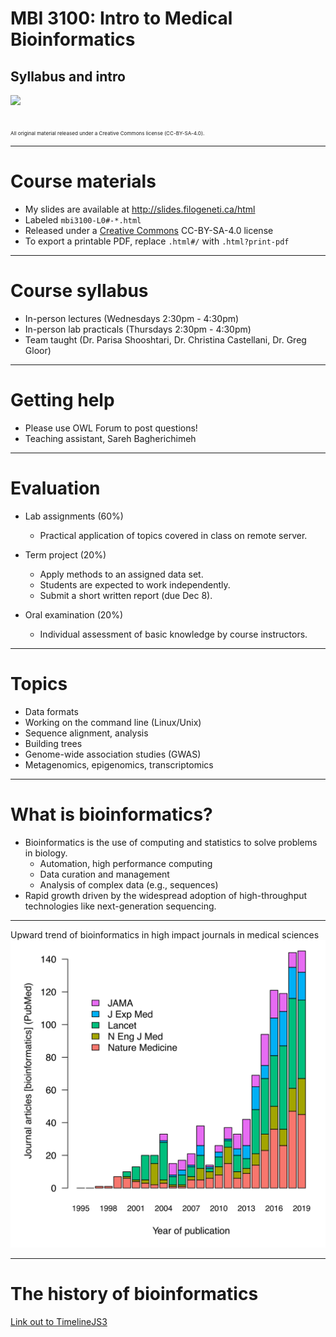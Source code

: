 # MBI 3100: Intro to Medical Bioinformatics
## Syllabus and intro
![](https://imgs.xkcd.com/comics/coronavirus_genome.png)

<br/>
<small><small><small>
All original material released under a Creative Commons license (CC-BY-SA-4.0).
</small></small></small>

---

# Course materials

* My slides are available at http://slides.filogeneti.ca/html
* Labeled `mbi3100-L0#-*.html`
* Released under a [Creative Commons](https://creativecommons.org/) CC-BY-SA-4.0 license
* To export a printable PDF, replace `.html#/` with `.html?print-pdf`

---

# Course syllabus

* In-person lectures (Wednesdays 2:30pm - 4:30pm)
* In-person lab practicals (Thursdays 2:30pm - 4:30pm)
* Team taught (Dr. Parisa Shooshtari, Dr. Christina Castellani, Dr. Greg Gloor)

---

# Getting help

* Please use OWL Forum to post questions!
* Teaching assistant, Sareh Bagherichimeh

---

# Evaluation

* Lab assignments (60%)
  * Practical application of topics covered in class on remote server.

* Term project (20%)
  * Apply methods to an assigned data set.
  * Students are expected to work independently.
  * Submit a short written report (due Dec 8).

* Oral examination (20%)
  * Individual assessment of basic knowledge by course instructors.

---

# Topics

* Data formats
* Working on the command line (Linux/Unix)
* Sequence alignment, analysis
* Building trees
* Genome-wide association studies (GWAS)
* Metagenomics, epigenomics, transcriptomics

---

# What is bioinformatics?

* Bioinformatics is the use of computing and statistics to solve problems in biology.
  * Automation, high performance computing
  * Data curation and management
  * Analysis of complex data (e.g., sequences)
* Rapid growth driven by the widespread adoption of high-throughput technologies like next-generation sequencing.

---

Upward trend of bioinformatics in high impact journals in medical sciences
![](/img/bioinformatics-pubs.svg)

---

# The history of bioinformatics

<a href="https://slides.filogeneti.ca/TimelineJS3/bioinfo.html" target="_blank" rel="noopener noreferrer">Link out to TimelineJS3</a>

